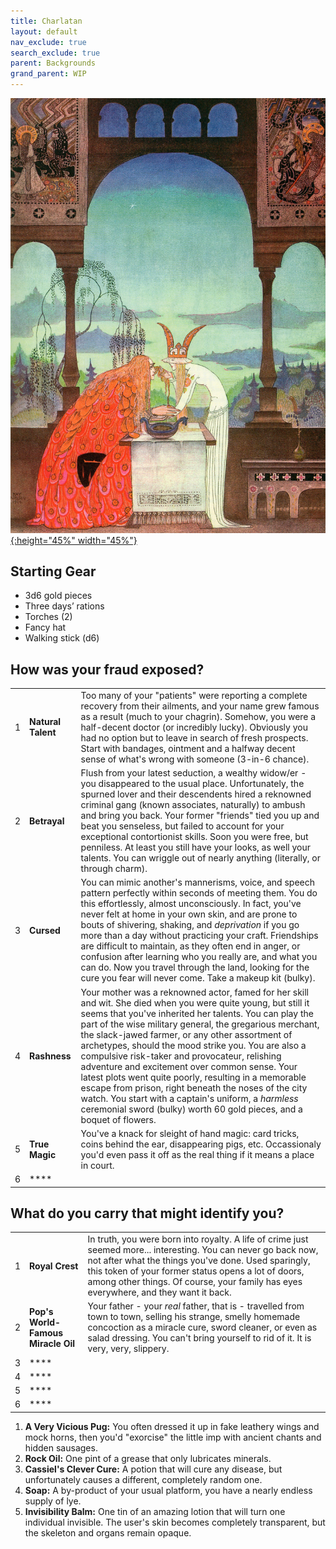 ```yaml
---
title: Charlatan
layout: default
nav_exclude: true
search_exclude: true
parent: Backgrounds
grand_parent: WIP
---
```


[![Alt text](/img/backgrounds/charlatan.jpg "East of the Sun and West of the Moon, illustrated by Kay Nielsen"){:height="45%" width="45%"}](/img/backgrounds/charlatan.jpg)


## Starting Gear

- 3d6 gold pieces
- Three days’ rations
- Torches (2)
- Fancy hat 
- Walking stick (d6)

## How was your fraud exposed?

|      |      |      |
| ---- | ---- | ---- |
| 1 | **Natural Talent** | Too many of your "patients" were reporting a complete recovery from their ailments, and your name grew famous as a result (much to your chagrin). Somehow, you were a half-decent doctor (or incredibly lucky). Obviously you had no option but to leave in search of fresh prospects. Start with bandages, ointment and a halfway decent sense of what's wrong with someone (3-in-6 chance). |  
| 2 | **Betrayal** | Flush from your latest seduction, a wealthy widow/er - you disappeared to the usual place. Unfortunately, the spurned lover and their descendents hired a reknowned criminal gang (known associates, naturally) to ambush and bring you back. Your former "friends" tied you up and beat you senseless, but failed to account for your exceptional contortionist skills. Soon you were free, but penniless. At least you still have your looks, as well your talents. You can wriggle out of nearly anything (literally, or through charm).   |
| 3    |**Cursed** | You can mimic another's mannerisms, voice, and speech pattern perfectly within seconds of meeting them. You do this effortlessly, almost unconsciously. In fact, you've never felt at home in your own skin, and are prone to bouts of shivering, shaking, and _deprivation_ if you go more than a day without practicing your craft. Friendships are difficult to maintain, as they often end in anger, or confusion after learning who you really are, and what you can do. Now you travel through the land, looking for the cure you fear will never come. Take a makeup kit (bulky). |
| 4    |**Rashness** | Your mother was a reknowned actor, famed for her skill and wit. She died when you were quite young, but still it seems that you've inherited her talents. You can play the part of the wise military general, the gregarious merchant, the slack-jawed farmer, or any other assortment of archetypes, should the mood strike you. You are also a compulsive risk-taker and provocateur, relishing adventure and excitement over common sense. Your latest plots went quite poorly, resulting in a memorable escape from prison, right beneath the noses of the city watch. You start with a captain's uniform, a _harmless_ ceremonial sword (bulky) worth 60 gold pieces, and a boquet of flowers.    |
| 5    |**True Magic** | You've a knack for sleight of hand magic: card tricks, coins behind the ear, disappearing pigs, etc. Occassionaly you'd even pass it off as the real thing if it means a place in court.      |
| 6    |**** |      |

## What do you carry that might identify you?

|      |      |      |
| ---- | ---- | ---- |
| 1    |**Royal Crest** | In truth, you were born into royalty. A life of crime just seemed more... interesting. You can never go back now, not after what the things you've done. Used sparingly, this token of your former status opens a lot of doors, among other things. Of course, your family has eyes everywhere, and they want it back.   |
| 2    |**Pop's World-Famous Miracle Oil** | Your father - your _real_ father, that is - travelled from town to town, selling his strange, smelly homemade concoction as a miracle cure, sword cleaner, or even as salad dressing. You can't bring yourself to rid of it. It is very, very, slippery.         |
| 3    |**** |  |
| 4    |**** |      |
| 5    |**** |      |
| 6    |**** |      |

1. **A Very Vicious Pug:** You often dressed it up in fake leathery wings and mock horns, then you'd "exorcise" the little imp with ancient chants and hidden sausages.
2. **Rock Oil:** One pint of a grease that only lubricates minerals.
3. **Cassiel's Clever Cure:** A potion that will cure any disease, but unfortunately causes a different, completely random one.
4. **Soap:** A by-product of your usual platform, you have a nearly endless supply of lye.
5. **Invisibility Balm:** One tin of an amazing lotion that will turn one individual invisible. The user's skin becomes completely transparent, but the skeleton and organs remain opaque.
